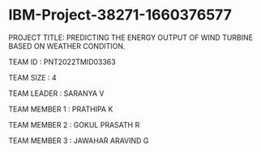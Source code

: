 # IBM-Project-38271-1660376577
PROJECT TITLE: PREDICTING THE ENERGY OUTPUT OF WIND TURBINE BASED ON WEATHER CONDITION.

TEAM ID : PNT2022TMID03363

TEAM SIZE : 4

TEAM LEADER : SARANYA V

TEAM MEMBER 1 : PRATHIPA K

TEAM MEMBER 2 : GOKUL PRASATH R

TEAM MEMBER 3 : JAWAHAR ARAVIND G
